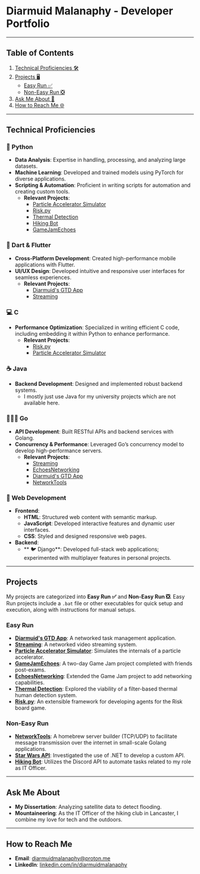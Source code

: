 # Diarmuid Malanaphy - Developer Portfolio

---

## Table of Contents
1. [Technical Proficiencies 🛠️](#technical-proficiencies)
2. [Projects 🖥️](#projects)
    - [Easy Run ✅](#easy-run)
    - [Non-Easy Run ❎](#non-easy-run)
3. [Ask Me About 📱](#ask-me-about)
4. [How to Reach Me 🌐](#how-to-reach-me)

---

## Technical Proficiencies

### 🐍 Python
- **Data Analysis**: Expertise in handling, processing, and analyzing large datasets.
- **Machine Learning**: Developed and trained models using PyTorch for diverse applications.
- **Scripting & Automation**: Proficient in writing scripts for automation and creating custom tools.
    - **Relevant Projects**:
      - [Particle Accelerator Simulator](https://github.com/DiarmuidMalanaphy/Particle-Accelerator-Simulator)
      - [Risk.py](https://github.com/DiarmuidMalanaphy/Risk.py)
      - [Thermal Detection](https://github.com/DiarmuidMalanaphy/Thermal-detection)
      - [Hiking Bot](https://github.com/DiarmuidMalanaphy/Hiking-Bot)
      - [GameJamEchoes](https://github.com/pigeon4752/GameJamEchoes)

### 🎯 Dart & Flutter
- **Cross-Platform Development**: Created high-performance mobile applications with Flutter.
- **UI/UX Design**: Developed intuitive and responsive user interfaces for seamless experiences.
    - **Relevant Projects**:
      - [Diarmuid's GTD App](https://github.com/DiarmuidMalanaphy/Task-Manager)
      - [Streaming](https://github.com/DiarmuidMalanaphy/Streaming)

### 💻 C
- **Performance Optimization**: Specialized in writing efficient C code, including embedding it within Python to enhance performance.
    - **Relevant Projects**:
      - [Risk.py](https://github.com/DiarmuidMalanaphy/Risk.py)
      - [Particle Accelerator Simulator](https://github.com/DiarmuidMalanaphy/Particle-Accelerator-Simulator)

### **☕ Java**
- **Backend Development**: Designed and implemented robust backend systems.
  - I mostly just use Java for my university projects which are not available here.

### 👨🏻‍🦯 Go
- **API Development**: Built RESTful APIs and backend services with Golang.
- **Concurrency & Performance**: Leveraged Go’s concurrency model to develop high-performance servers.
    - **Relevant Projects**:
      - [Streaming](https://github.com/DiarmuidMalanaphy/Streaming)
      - [EchoesNetworking](https://github.com/DiarmuidMalanaphy/EchoesNetworking)
      - [Diarmuid's GTD App](https://github.com/DiarmuidMalanaphy/Task-Manager)
      - [NetworkTools](https://github.com/DiarmuidMalanaphy/networktools)

### 🐢 Web Development
- **Frontend**:
    - **HTML**: Structured web content with semantic markup.
    - **JavaScript**: Developed interactive features and dynamic user interfaces.
    - **CSS**: Styled and designed responsive web pages.
- **Backend**:
    - ** 🐦 Django**: Developed full-stack web applications; experimented with multiplayer features in personal projects.

---

## Projects

My projects are categorized into **Easy Run ✅** and **Non-Easy Run ❎**. Easy Run projects include a `.bat` file or other executables for quick setup and execution, along with instructions for manual setups.

### Easy Run

- **[Diarmuid's GTD App](https://github.com/DiarmuidMalanaphy/Task-Manager)**: A networked task management application.
- **[Streaming](https://github.com/DiarmuidMalanaphy/Streaming)**: A networked video streaming system.
- **[Particle Accelerator Simulator](https://github.com/DiarmuidMalanaphy/Particle-Accelerator-Simulator)**: Simulates the internals of a particle accelerator.
- **[GameJamEchoes](https://github.com/pigeon4752/GameJamEchoes)**: A two-day Game Jam project completed with friends post-exams.
- **[EchoesNetworking](https://github.com/DiarmuidMalanaphy/EchoesNetworking)**: Extended the Game Jam project to add networking capabilities.
- **[Thermal Detection](https://github.com/DiarmuidMalanaphy/Thermal-detection)**: Explored the viability of a filter-based thermal human detection system.
- **[Risk.py](https://github.com/DiarmuidMalanaphy/Risk.py)**: An extensible framework for developing agents for the Risk board game.

### Non-Easy Run
- **[NetworkTools](https://github.com/DiarmuidMalanaphy/networktools)**: A homebrew server builder (TCP/UDP) to facilitate message transmission over the internet in small-scale Golang applications.
- **[Star Wars API](https://github.com/DiarmuidMalanaphy/ITPI-Star-wars-repo)**: Investigated the use of .NET to develop a custom API.
- **[Hiking Bot](https://github.com/DiarmuidMalanaphy/Hiking-Bot)**: Utilizes the Discord API to automate tasks related to my role as IT Officer.

---

## Ask Me About
- **My Dissertation**: Analyzing satellite data to detect flooding.
- **Mountaineering**: As the IT Officer of the hiking club in Lancaster, I combine my love for tech and the outdoors.

---

## How to Reach Me
- **Email**: [diarmuidmalanaphy@proton.me](mailto:diarmuidmalanaphy@proton.me)
- **LinkedIn**: [linkedin.com/in/diarmuidmalanaphy](https://www.linkedin.com/in/diarmuidmalanaphy)




